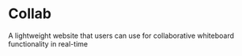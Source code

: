 # Collab
A lightweight website that users can use for collaborative whiteboard functionality in real-time
